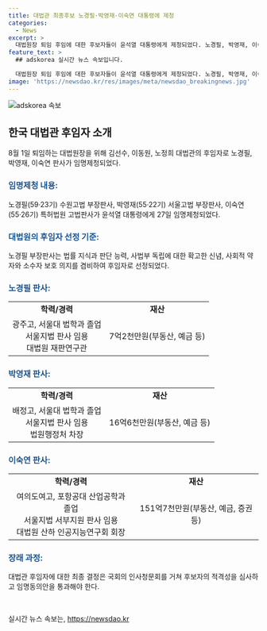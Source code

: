 ```yaml
---
title: 대법관 최종후보 노경필·박영재·이숙연 대통령에 제청
categories:
  - News
excerpt: >
  대법원장 퇴임 후임에 대한 후보자들이 윤석열 대통령에게 제청되었다. 노경필, 박영재, 이숙연 판사들은 대법원에 필요한 법률 지식과 판단 능력을 보유하며 사법부 독립에 대한 확고한 신념과 사회적 약자 보호 의지를 겸비했다. 각각의 경력과 재산 현황이 공개되었는데, 국회에서의 인사청문회를 거쳐 후임 대법관으로 임명될 예정이다.
feature_text: >
  ## adskorea 실시간 뉴스 속보입니다.

  대법원장 퇴임 후임에 대한 후보자들이 윤석열 대통령에게 제청되었다. 노경필, 박영재, 이숙연 판사들은 대법원에 필요한 법률 지식과 판단 능력을 보유하며 사법부 독립에 대한 확고한 신념과 사회적 약자 보호 의지를 겸비했다. 각각의 경력과 재산 현황이 공개되었는데, 국회에서의 인사청문회를 거쳐 후임 대법관으로 임명될 예정이다.
image: 'https://newsdao.kr/res/images/meta/newsdao_breakingnews.jpg'
---
```


<p><img src="https://newsdao.kr/res/images/meta/newsdao_breakingnews.jpg" alt="adskorea 속보" /></p>

<h2 data-ke-size="size26">한국 대법관 후임자 소개</h2>

<p data-ke-size="size16">8월 1일 퇴임하는 대법원장을 위해 김선수, 이동원, 노정희 대법관의 후임자로 노경필, 박영재, 이숙연 판사가 임명제청되었다.</p>

<h3><b><span style="color: #1a5490;">임명제청 내용:</span></b></h3>

<p data-ke-size="size16">노경필(59·23기) 수원고법 부장판사, 박영재(55·22기) 서울고법 부장판사, 이숙연(55·26기) 특허법원 고법판사가 윤석열 대통령에게 27일 임명제청되었다.</p>

<h3><b><span style="color: #1a5490;">대법원의 후임자 선정 기준:</span></b></h3>

<p data-ke-size="size16">노경필 부장판사는 법률 지식과 판단 능력, 사법부 독립에 대한 확고한 신념, 사회적 약자와 소수자 보호 의지를 겸비하여 후임자로 선정되었다.</p>

<h3><b><span style="color: #1a5490;">노경필 판사:</span></b></h3>

<table>
    <tr>
        <td style="text-align: center; height: 17px;"><b>학력/경력</b></td>
        <td style="text-align: center; height: 17px;"><b>재산</b></td>
    </tr>
    <tr>
        <td style="text-align: center; height: 17px;">광주고, 서울대 법학과 졸업<br>서울지법 판사 임용<br>대법원 재판연구관</td>
        <td style="text-align: center; height: 17px;">7억2천만원(부동산, 예금 등)</td>
    </tr>
</table>

<h3><b><span style="color: #1a5490;">박영재 판사:</span></b></h3>

<table>
    <tr>
        <td style="text-align: center; height: 17px;"><b>학력/경력</b></td>
        <td style="text-align: center; height: 17px;"><b>재산</b></td>
    </tr>
    <tr>
        <td style="text-align: center; height: 17px;">배정고, 서울대 법학과 졸업<br>서울지법 판사 임용<br>법원행정처 차장</td>
        <td style="text-align: center; height: 17px;">16억6천만원(부동산, 예금 등)</td>
    </tr>
</table>

<h3><b><span style="color: #1a5490;">이숙연 판사:</span></b></h3>

<table>
    <tr>
        <td style="text-align: center; height: 17px;"><b>학력/경력</b></td>
        <td style="text-align: center; height: 17px;"><b>재산</b></td>
    </tr>
    <tr>
        <td style="text-align: center; height: 17px;">여의도여고, 포항공대 산업공학과 졸업<br>서울지법 서부지원 판사 임용<br>대법원 산하 인공지능연구회 회장</td>
        <td style="text-align: center; height: 17px;">151억7천만원(부동산, 예금, 증권 등)</td>
    </tr>
</table>

<h3><b><span style="color: #1a5490;">장래 과정:</span></b></h3>

<p data-ke-size="size16">대법관 후임자에 대한 최종 결정은 국회의 인사청문회를 거쳐 후보자의 적격성을 심사하고 임명동의안을 통과해야 한다.</p>

<p data-ke-size="size16">&nbsp;</p>
실시간 뉴스 속보는, <a href="https://newsdao.kr" rel="dofollow">https://newsdao.kr</a>


